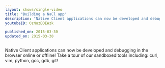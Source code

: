 ```yaml
---
layout: shows/single-video
title: "Building a NaCl app"
description: "Native Client applications can now be developed and debugging in the browser online or offline! Take a tour of our sandboxed tools including: curl, vim, python, gcc, gdb, git!"
youtubeID: OzNuzBDEWzk

published_on: 2015-03-30
updated_on: 2015-03-30
---
```


Native Client applications can now be developed and debugging in the browser online or offline! Take a tour of our sandboxed tools including: curl, vim, python, gcc, gdb, git!
